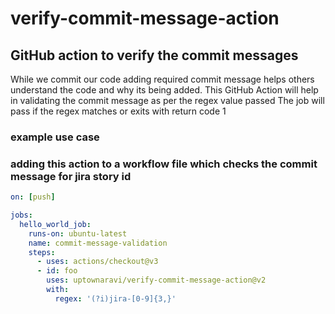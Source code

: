 # verify-commit-message-action
## GitHub action to verify the commit messages

While we commit our code adding required commit message helps others understand the code and why its being added.
This GitHub Action will help in validating the commit message as per the regex value passed
The job will pass if the regex matches or exits with return code 1

### example use case
### adding this action to a workflow file which checks the commit message for jira story id
```yaml
on: [push]

jobs:
  hello_world_job:
    runs-on: ubuntu-latest
    name: commit-message-validation
    steps:
      - uses: actions/checkout@v3
      - id: foo
        uses: uptownaravi/verify-commit-message-action@v2
        with:
          regex: '(?i)jira-[0-9]{3,}'
```

